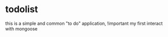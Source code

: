 # todolist
this is a simple and common "to do" application,  !important  my first interact with mongoose 
